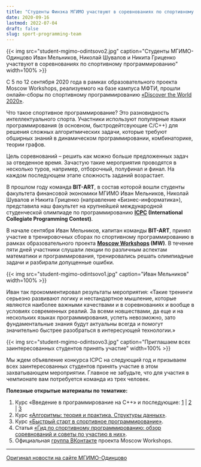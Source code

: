 ```yaml
---
title: "Студенты Финэка МГИМО участвуют в соревнованиях по спортивному программированию"
date: 2020-09-16
lastmod: 2022-07-04
draft: false
slug: sport-programming-team
---
```


{{< img src="student-mgimo-odintsovo2.jpg"  caption="Студенты МГИМО-Одинцово Иван Мельников, Николай Шувалов и Никита Гриценко участвуют в соревнованиях по спортивному программированию" width=100% >}}

С 5 по 12 сентября 2020 года в рамках образовательного проекта Moscow Workshops, реализуемого на базе кампуса МФТИ, прошли онлайн-сборы по спортивному программированию [«Discover the World 2020»](https://discover.it-edu.com/).

Что такое спортивное программирование? Это разновидность интеллектуального спорта. Участники используют популярные языки программирования (в основном, быстродейтсвующие С/C++) для решения сложных алгоритмических задачи, которые требуют обширных знаний в динамическом программировании, комбинаторике, теории графов.

Цель соревнований – решить как можно больше предложенных задач за отведенное время. Зачастую такие мероприятия проводятся в несколько туров, например, отборочный, полуфинал и финал. На каждом последующем этапе сложность заданий возрастает.

В прошлом году команда **BIT-ART**, в состав которой вошли студенты факультета финансовой экономики МГИМО Иван Мельников, Николай Шувалов и Никита Гриценко (направление «Бизнес-информатика»), представила наш факультет на крупнейшей международной студенческой олимпиаде по программированию **[ICPC](https://worldfinals.icpc.global/ru/about) (International Collegiate Programming Contest)**.

В начале сентября Иван Мельников, капитан команды **BIT-ART**, принял участие в тренировочных сборах по спортивному программированию в рамках образовательного проекта **[Moscow Workshops](https://discover.it-edu.com/) (MW)**. В течение пяти дней участники слушали лекции по различным аспектам математики и программирования, тренировались решать олимпиадные задачи и разбирали допущенные ошибки.

{{< img src="student-mgimo-odintsovo1.jpg"  caption="Иван Мельников" width=100% >}}

Иван так прокомментировал результаты мероприятия: «Такие тренинги серьезно развивают логику и нестандартное мышление, которые являются наиболее важными качествами и в соревнованиях и вообще в условиях современных реалий. За всеми новшествами, да еще и на нескольких языках программирования, успеть невозможно, зато фундаментальные знания будут актуальны всегда и помогут значительно быстрее разобраться в интересующей технологии.»

{{< img src="student-mgimo-odintsovo3.jpg"  caption="Приглашаем всех заинтересованных студентов принять участие" width=100% >}}

Мы ждем объявление конкурса ICPC на следующий год и призываем всех заинтересованных студентов принять участие в этом захватывающем мероприятии. Главное не забудьте, что для участия в чемпионате вам потребуется команда из трех человек.

**Полезные открытые материалы по тематике:**

1. Курс «Введение в программирование на С++» и последующие: [1](https://stepik.org/course/363/promo#toc) | [2](https://stepik.org/course/7/promo#toc) | [3](https://stepik.org/course/3206/promo#toc)
2. Курс [«Алгоритмы: теория и практика. Структуры данных»](https://stepik.org/course/1547/promo#toc).
3. Курс [«Быстрый старт в спортивное программирование»](https://stepik.org/course/64454/promo#toc).
4. Статья [«Гид по спортивному программированию: обзор соревнований и советы по участию в них»](https://tproger.ru/articles/competitive-programming-tips/).
5. Официальная [группа ВКонтакте](https://vk.com/moscowicpc) проекта Moscow Workshops.

---

[Оригинал новости на сайте МГИМО-Одинцово](https://odin.mgimo.ru/nov-pod-mgimo/3477-student-mgimo-odintsovo-prinyal-uchastie-v-sborakh-po-sportivnomu-programmirovaniyu)
